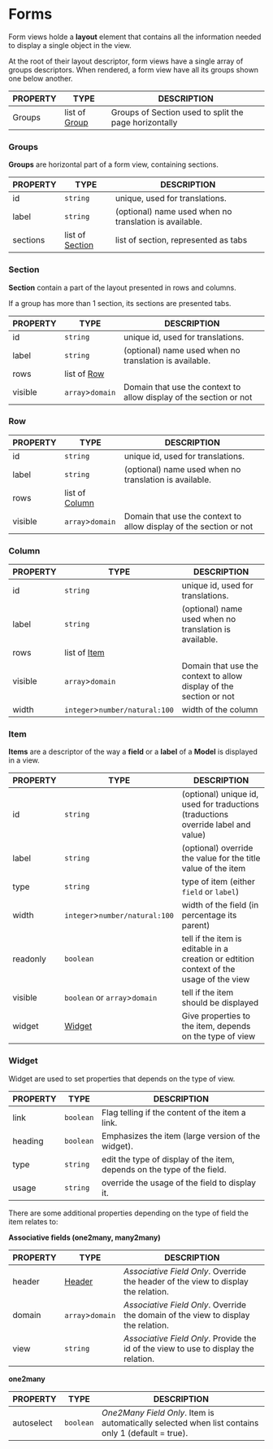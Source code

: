 # Forms

Form views holde a **layout** element that contains all the information needed to display a single object in the view.

At the root of their layout descriptor, form views have a single array of groups descriptors.
When rendered, a form view have all its groups shown one below another.


| **PROPERTY** | **TYPE** |**DESCRIPTION**                                              |
| ------------ | ------------------------------------------------------------ | ----- |
| Groups | list of [Group](#group) | Groups of Section used to split the page horizontally |


### Groups

**Groups** are horizontal part of a form view, containing sections.

| **PROPERTY** | **TYPE** |**DESCRIPTION**                                              |
| ------------ | ------------------------------------------------------------ | ----- |
| id | `string` | unique, used for translations.
| label | `string` | (optional) name used when no translation is available.
| sections |  list of [Section](#section) | list of section, represented as tabs |



### Section

**Section** contain a part of the layout presented in rows and columns.

If a group has more than 1 section, its sections are presented tabs.


| **PROPERTY** | **TYPE** |**DESCRIPTION**                                              |
| ------------ | ------------------------------------------------------------ | ----- |
| id | `string` | unique id, used for translations.
| label | `string` | (optional) name used when no translation is available.
| rows |  list of [Row](#row) |  |
|visible | `array`>`domain` | Domain that use the context to allow display of the section or not |



### Row

| **PROPERTY** | **TYPE** |**DESCRIPTION**                                              |
| ------------ | ------------------------------------------------------------ | ----- |
| id | `string` | unique id, used for translations.
| label | `string` | (optional) name used when no translation is available.
| rows |  list of [Column](#column) |  |
|visible | `array`>`domain` | Domain that use the context to allow display of the section or not |



### Column

| **PROPERTY** | **TYPE** |**DESCRIPTION**                                              |
| ------------ | ------------------------------------------------------------ | ----- |
| id | `string` | unique id, used for translations.
| label | `string` | (optional) name used when no translation is available.
| rows |  list of [Item](#item) |  |
|visible | `array`>`domain` | Domain that use the context to allow display of the section or not |
| width  | `integer`>`number/natural:100` | width of the column |



### Item

**Items** are a descriptor of the way a **field** or a **label** of a **Model** is displayed in a view.

| **PROPERTY** | **TYPE** |**DESCRIPTION**                                              |
| ------------ | ------------------------------------------------------------ | ----- |
| id | `string` | (optional) unique id, used for traductions (traductions override label and value) |
| label | `string` | (optional) override the value for the title value of the item |
| type | `string` | type of item (either `field` or `label`) |
| width |  `integer`>`number/natural:100`| width of the field (in percentage its parent) |
| readonly | `boolean` | tell if the item is editable in a creation or edtition context of the usage of the view |
| visible | `boolean` or `array`>`domain` | tell if the item should be displayed |
| widget | [Widget](#widget) | Give properties to the item, depends on the type of view |



### Widget

Widget are used to set properties that depends on the type of view.


| **PROPERTY** | **TYPE** |**DESCRIPTION**                                              |
| ------------ | ------------------------------------------------------------ | ----- |
| link | `boolean` | Flag telling if the content of the item a link. |
| heading | `boolean`| Emphasizes the item (large version of the widget). |
| type | `string` | edit the type of display of the item, depends on the type of the field. |
| usage | `string` | override the usage of the field to display it. |

There are some additional properties depending on the type of field the item relates to:

**Associative fields (one2many, many2many)**


| **PROPERTY** | **TYPE** |**DESCRIPTION**                                              |
| ------------ | ------------------------------------------------------------ | ----- |
| header | [Header](#header) | *Associative Field Only*.  Override the header of the view to display the relation. |
| domain | `array`>`domain` | *Associative Field Only*.  Override the domain of the view to display the relation. |
| view | `string` | *Associative Field Only*. Provide the id of the view to use to display the relation. |

**one2many**

| **PROPERTY** | **TYPE** |**DESCRIPTION**                                              |
| ------------ | ------------------------------------------------------------ | ----- |
| autoselect | `boolean` | *One2Many Field Only*. Item is automatically selected when list contains only 1 (default = true). |





